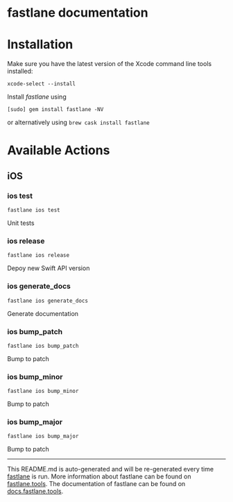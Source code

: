 fastlane documentation
================
# Installation

Make sure you have the latest version of the Xcode command line tools installed:

```
xcode-select --install
```

Install _fastlane_ using
```
[sudo] gem install fastlane -NV
```
or alternatively using `brew cask install fastlane`

# Available Actions
## iOS
### ios test
```
fastlane ios test
```
Unit tests
### ios release
```
fastlane ios release
```
Depoy new Swift API version
### ios generate_docs
```
fastlane ios generate_docs
```
Generate documentation
### ios bump_patch
```
fastlane ios bump_patch
```
Bump to patch
### ios bump_minor
```
fastlane ios bump_minor
```
Bump to patch
### ios bump_major
```
fastlane ios bump_major
```
Bump to patch

----

This README.md is auto-generated and will be re-generated every time [fastlane](https://fastlane.tools) is run.
More information about fastlane can be found on [fastlane.tools](https://fastlane.tools).
The documentation of fastlane can be found on [docs.fastlane.tools](https://docs.fastlane.tools).
